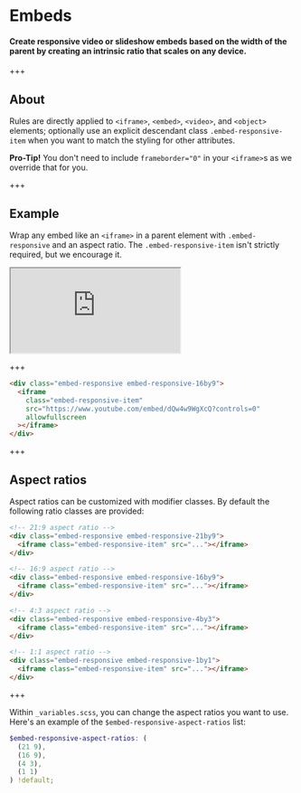 
# Embeds

#### Create responsive video or slideshow embeds based on the width of the parent by creating an intrinsic ratio that scales on any device.

+++

## About

Rules are directly applied to `<iframe>`, `<embed>`, `<video>`, and `<object>` elements; optionally use an explicit descendant class `.embed-responsive-item` when you want to match the styling for other attributes.

**Pro-Tip!** You don't need to include `frameborder="0"` in your `<iframe>`s as we override that for you.

+++

## Example

Wrap any embed like an `<iframe>` in a parent element with `.embed-responsive` and an aspect ratio. The `.embed-responsive-item` isn't strictly required, but we encourage it.

<div class="embed-responsive embed-responsive-16by9">
  <iframe class="embed-responsive-item" src="https://www.youtube.com/embed/dQw4w9WgXcQ?controls=0" allowfullscreen></iframe>
</div>

+++

```html
<div class="embed-responsive embed-responsive-16by9">
  <iframe
    class="embed-responsive-item"
    src="https://www.youtube.com/embed/dQw4w9WgXcQ?controls=0"
    allowfullscreen
  ></iframe>
</div>
```

+++

## Aspect ratios

Aspect ratios can be customized with modifier classes. By default the following ratio classes are provided:

```html
<!-- 21:9 aspect ratio -->
<div class="embed-responsive embed-responsive-21by9">
  <iframe class="embed-responsive-item" src="..."></iframe>
</div>

<!-- 16:9 aspect ratio -->
<div class="embed-responsive embed-responsive-16by9">
  <iframe class="embed-responsive-item" src="..."></iframe>
</div>

<!-- 4:3 aspect ratio -->
<div class="embed-responsive embed-responsive-4by3">
  <iframe class="embed-responsive-item" src="..."></iframe>
</div>

<!-- 1:1 aspect ratio -->
<div class="embed-responsive embed-responsive-1by1">
  <iframe class="embed-responsive-item" src="..."></iframe>
</div>
```

+++

Within `_variables.scss`, you can change the aspect ratios you want to use. Here's an example of the `$embed-responsive-aspect-ratios` list:

```scss
$embed-responsive-aspect-ratios: (
  (21 9),
  (16 9),
  (4 3),
  (1 1)
) !default;
```
